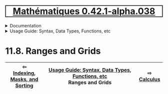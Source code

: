 [<h1 style='border: 2px solid; text-align: center'>Mathématiques 0.42.1-alpha.038</h1>](../../../README.md)

<details>

<summary>Documentation</summary>

# [Documentation](../../README.md)<br>
Chapter 1. [License](../../license/README.md)<br>
Chapter 2. [About](../../about/README.md)<br>
Chapter 3. [Why?](../../why/README.md)<br>
Chapter 4. [Objectives](../../objectives/README.md)<br>
Chapter 5. [Versioning](../../versioning/README.md)<br>
Chapter 6. [Status & Release Notes](../../status-release/README.md)<br>
Chapter 7. [Upcoming Development](../../development-schedule/README.md)<br>
Chapter 8. [Introduction with Examples](../../intro/README.md)<br>
Chapter 9. [Installation](../../installation/README.md)<br>
Chapter 10. [Your First Mathématiques Project](../../first-project/README.md)<br>
Chapter 11. _Usage Guide: Syntax, Data Types, Functions, etc_ <br>
Chapter 12. [Benchmarks](../../benchmarks/README.md)<br>
Chapter 13. [Tests](../../test/README.md)<br>
Chapter 14. [Developer Guide: Modifying and Extending Mathématiques](../../developer-guide/README.md)<br>


</details>



<details>

<summary>Usage Guide: Syntax, Data Types, Functions, etc</summary>

# [11. Usage Guide: Syntax, Data Types, Functions, etc](../README.md)<br>
11.1. [Usage Guide Notation](../notation/README.md)<br>
11.2. [Scalar Types (Real, Imaginary, Complex & Quaternion)](../numbers/README.md)<br>
11.3. [Container Types (Vector, Matrix & MultiArray)](../multiarrays/README.md)<br>
11.4. [Operators](../operators/README.md)<br>
11.5. [Functions](../functions/README.md)<br>
11.6. [Linear Algebra](../linear-algebra/README.md)<br>
11.7. [Indexing, Masks, and Sorting](../indexing-sorting/README.md)<br>
11.8. _Ranges and Grids_ <br>
11.9. [Calculus](../calculus/README.md)<br>
11.10. [Vector Calculus](../vector-calculus/README.md)<br>
11.11. [MultiArray Calculus](../tensor-calculus/README.md)<br>
11.12. [Display of Results](../display/README.md)<br>
11.13. [FILE I/O](../file-io/README.md)<br>
11.14. [Debug Modes](../debug/README.md)<br>


</details>



# 11.8. Ranges and Grids



| ⇦ <br />[Indexing, Masks, and Sorting](../indexing-sorting/README.md)  | [Usage Guide: Syntax, Data Types, Functions, etc](../README.md)<br />Ranges and Grids<br /><img width=1000/> | ⇨ <br />[Calculus](../calculus/README.md)   |
| ------------ | :-------------------------------: | ------------ |

